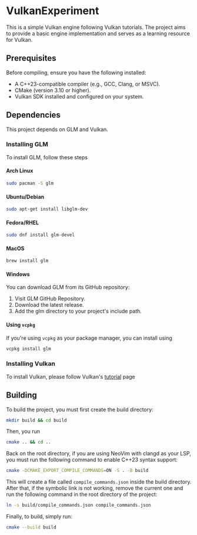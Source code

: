 # VulkanExperiment

This is a simple Vulkan engine following Vulkan tutorials. The project aims to provide a basic engine implementation and serves as a learning resource for Vulkan.

## Prerequisites

Before compiling, ensure you have the following installed:
- A C++23-compatible compiler (e.g., GCC, Clang, or MSVC).
- CMake (version 3.10 or higher).
- Vulkan SDK installed and configured on your system.

## Dependencies

This project depends on GLM and Vulkan.

### Installing GLM

To install GLM, follow these steps

#### Arch Linux

```bash
sudo pacman -S glm
```

#### Ubuntu/Debian

```bash
sudo apt-get install libglm-dev
```

#### Fedora/RHEL

```bash
sudo dnf install glm-devel
```

#### MacOS

```bash
brew install glm
```

#### Windows

You can download GLM from its GitHub repository:

1. Visit GLM GitHub Repository.
2. Download the latest release.
3. Add the glm directory to your project's include path.

#### Using `vcpkg`

If you're using `vcpkg` as your package manager, you can install using

```bash
vcpkg install glm
```

### Installing Vulkan

To install Vulkan, please follow Vulkan's [tutorial](https://vulkan-tutorial.com/Development_environment) page

## Building

To build the project, you must first create the build directory:

```bash
mkdir build && cd build
```

Then, you run 

```bash
cmake .. && cd ..
```

Back on the root directory, if you are using NeoVim with clangd as your LSP,
you must run the following command to enable C++23 syntax support:

```bash
cmake -DCMAKE_EXPORT_COMPILE_COMMANDS=ON -S . -B build
```

This will create a file called `compile_commands.json` inside the build directory.
After that, if the symbolic link is not working, remove the current one and run
the following command in the root directory of the project:

```bash
ln -s build/compile_commands.json compile_commands.json
```

Finally, to build, simply run:

```bash
cmake --build build
```


